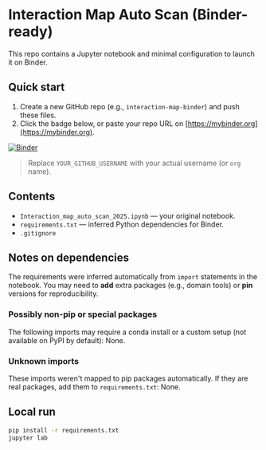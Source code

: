 # Interaction Map Auto Scan (Binder-ready)

This repo contains a Jupyter notebook and minimal configuration to launch it on Binder.

## Quick start

1. Create a new GitHub repo (e.g., `interaction-map-binder`) and push these files.
2. Click the badge below, or paste your repo URL on [https://mybinder.org](https://mybinder.org).

[![Binder](https://mybinder.org/badge_logo.svg)](https://mybinder.org/v2/gh/smallfishabc/Interaction_Map_Notebook/HEAD?labpath=Interaction_map_auto_scan_2025.ipynb)

> Replace `YOUR_GITHUB_USERNAME` with your actual username (or `org` name).

## Contents

- `Interaction_map_auto_scan_2025.ipynb` — your original notebook.
- `requirements.txt` — inferred Python dependencies for Binder.
- `.gitignore`

## Notes on dependencies

The requirements were inferred automatically from `import` statements in the notebook. You may need to **add** extra packages (e.g., domain tools) or **pin** versions for reproducibility.

### Possibly non-pip or special packages

The following imports may require a conda install or a custom setup (not available on PyPI by default): None.

### Unknown imports

These imports weren't mapped to pip packages automatically. If they are real packages, add them to `requirements.txt`: None.

## Local run

```bash
pip install -r requirements.txt
jupyter lab
```
